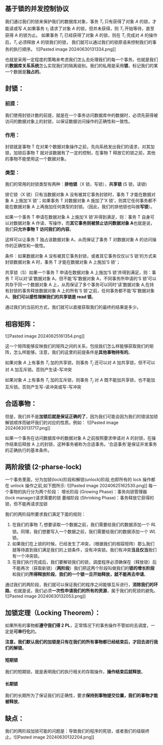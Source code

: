 ## 基于锁的并发控制协议
我们通过我们的锁来保护我们的数据库对象，事务 $T_i$ 只有获得了对象 $A$ 的锁，才能读或写 $A$,如果事务 $\tau_i$ 请求了对象 $A$ 的锁，但并未获得，则 $T_i$ 开始等待，直至获得 A 的锁为止。
如果事务 $T_i$ 已经获得了对象 $A$ 的锁，则在 $T_i$ 完成对 $A$ 的操作
后，$T_i$ 必须释放 $A$ 的锁我们的锁，
我们就可以通过我们的锁原语来控制我们的事务的执行顺序。
![[Pasted image 20240630131334.png]]

也就是采用一定程度的策略来考虑我们怎么去处理我们的每一个事务。也就是我们的**数据库关系系统**怎么实现我们的隔离级别。我们的私用是采用**锁**，标记我们的某一个数据是**独占的**。
## 封锁：
### 前提：
我们使用封锁计数的前提，就是在一个事务访问数据库中的数据时，必须先获得被访问的数据对象上的封锁，以保证数据访问操作的正确性和一致性。

### 作用：
封锁就是事物 T 在对某个数据对象操作之前，先向系统发出我们的请求，对其加锁，加锁后事物 T 就对该数据有了一定的控制，在事物 T 释放它的锁之前，其他的事物不能使用这一个数据对象。


### 类型：
我们的常用的封锁类型有两种：**排他锁**（X 锁，写锁），**共享锁** (S 锁，读锁)

排它锁（X 锁）只有当数据对象 A 没有被其它事务封锁时，事务 T 才能在数据对象 A 上施加‘X 锁’；如果事务 T 对数据对象 A 施加了’X 锁’，则其它任何事务都不能在数据对象 A 上再施加任何类型的封锁。（因此，我们的排他锁也叫做**写锁**）。

如果一个事务 T 申请在数据对象 A 上施加‘X 锁’并得到满足，则：事务 T 自身可以对数据对象 A 作读、写操作，而**其它事务则被禁止访问数据对象 A**也就是说，我们**只允许事物 T 访问我们的内容**。

这样可以让事务 T 独占该数据对象 A，从而保证了事务 T 对数据对象 A 的访问操作的正确性和一致性。

条件：如果数据对象 A 没有被其它事务封锁，或者其它事务仅仅以‘S 锁’的方式来封锁数据对象 A 时，事务 T 才能在数据对象 A 上施加‘S 锁’；

共享锁（S）如果一个事务 T 申请在数据对象 A 上施加‘S 锁’并得到满足，则：事务 T 可以对‘读’数据对象 A，但不能‘写’数据对象 A，不同事务所申请的‘S 锁’可以共存于同一个数据对象 A 上，从而保证了多个事务可以同时‘读’数据对象 A,在持有封锁的事务释放数据对象 A 上的所有‘S 锁’之前，任何事务都不能‘写’数据对象 A。**我们可以感性理解我们的共享锁是 read 锁**。

通过我们的当前的方式，我们就可以直接获取我们的最终的结果是多少。


## 相容矩阵：
![[Pasted image 20240625161354.png]]

这一个矩阵能够反映我们的矩阵之间的关系，包括我们怎么样能够获取我们的矩阵，怎么样能够。注意，我们的这里的前提条件是**其他事物持有的**。

如果对象 $A$ 上有事务 $T_i$ 加的共享锁，则事务 $T_j$ 还可以对 $A$ 加共享锁，但不可以对 A 加互斥锁。否则产生读-写冲突

如果对象 $A$ 上有事务 $T_i$ 加的互斥锁，则事务 $T_j$ 对 $A$ 既不能加共享锁，也不能加互斥锁。否则产生写-读冲突或写-写冲突



## 合适事物：
但是，我们并不是**加锁后就是保证正确的了**，因为我们可能会因为我们的错误加锁解锁顺序而破坏我们的对应的性质。例如：
![[Pasted image 20240630131717.png]]

如果一个事务在访问数据库中的数据对象 A 之前按照要求申请对 A 的封锁，在操作结束后释放 A 上的封锁，这种事务被称为合适事务。‘合适事务’是保证并发事务的正确执行的基本条件。

## 两阶段锁 (2-pharse-lock)
一个事务里面，分为加锁(lock)阶段和解锁(unlock)阶段,也即所有的 lock 操作都在 unlock 操作之前,如下图所示:
![[Pasted image 20240625162530.png]]
每一个事物的执行分为两个阶段：
增长阶段 (Growing Phase)：事务向锁管理器 (lock manager)请求需要的锁
萎缩阶段 (Shrinking Phase)：事务释放它获得的锁，但不能再请求加锁

我们的两阶段所要求我们满足下面的规则：
1. 在我们的事物 $T_{i}$ 想要读取一个数据之前，我们需要给我们的数据添加一个 $RL$ 锁。同理，我们想要写入一个数据之前，我们需要给我们的数据添加一个 $WL$ 锁。
2. 如果我们在上锁的时候，已经发生了冲突，（根据我们的相容矩阵）那么我们就等待直到我们满足我们的上锁条件，没有冲突锁。我们有冲突**当且仅当**我们有一个冲突锁。
3. 在我们执行完成后，我们要解锁我们的锁，调度程序必须确保在（释放锁）后不能再次（获取新锁）（**两阶段**）我们把这两个阶段叫做我们的**锁的增长阶段**和我们的**所得释放阶段**。**我们的一个锁一旦开始释放，就不能再去申请**。

通过我们的两阶段，我们就可以保证我们的程序之间能够互斥进行，**消除我们的环路**。也就是说，我们必须**一次性申请我们的所有的资源**，属于我们的死锁的避免。
![[Pasted image 20240630132053.png]]

## 加锁定理（Locking Theorem）：
如果所有的事物都**遵守我们得 2 PL**，正常情况下的事务操作不管如何去调度，一定是**可串行化**的。

**注意，我们默认我们的加锁是只有在我们的所有事物都已经结束后，才回去进行我们的解锁**。

#### 短期锁
我们的短期锁，就是表明我们的执行相关的存取操作，**操作结束后就释放**。

#### 长期锁
我们的长期所为了保证我们的正确性，要求**保持到事物提交位置，我们的事物才能被释放**。

## 缺点：
我们的两阶段加锁可能的问题是：导致我们的程序的死锁，或者我们的级联终止。![[Pasted image 20240630132204.png]]


